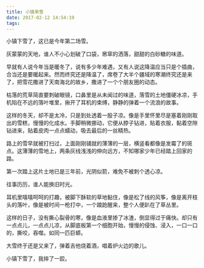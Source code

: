 ```yaml
---
title: 小镇来雪
date: 2017-02-12 14:54:19
tags:
---
```


小镇下雪了，这已是今年第二场雪。

灰蒙蒙的天地，谁人不小心划破了口袋，窸窣的洒落，甜甜的白砂糖的味道。

早就有人说今年当是暖冬了，说有多少年难遇，又有人说这降温应当只是个插曲，合当还是要暖起来。然而终究还是降温了，席卷了大半个疆域的寒潮终究还是来了，把雪花撒进了天南海北的故乡，撒进了一个个朋友圈的动态。

枯落的荒草简直要刺破眼镜，口鼻里是从未闻过的味道，落雪的土地僵硬冰凉，手机陷在不远的落叶堆里，揪开了耳机的束缚，静静的弹着一个流浪的故事。

这样的冬天，却不是太冷，只是到处透着一股子凉。像是手里怀里尽是塞着刚刚取出的雪糕，慢慢的化成水。手脚稍微挪动，它便从脖子钻进，贴着衣服，黏着空隙钻进来，贴着皮肉一点点蠕动，吸去最后的一丝精热。

路上的雪早就被打扫过，上面刚刚铺就的薄薄的一层，横竖看都像是发霉了的斑点。这薄薄的雪地上，两条灰线浅浅的伸向远方，不知哪家少年已经踏上回家的路。

第一次踏上这片土地已是三年前，光阴似箭，难免不被刺个透心凉。

往事历历，谁人能换旧时光。

耳机里嘻嘻呵呵的打趣，被脚下酥软的草地黏住，像是松了线的风筝，像是离开枝头的落叶，像是被时间一枪打中，一个踉跄醒来，整个人便趴在了草丛里。

这样的日子，没有撕心裂骨的寒，像是血液里掺了冰渣，倒显得过于痛快。却只有一点点儿，一点点儿凉，从脚底板第一个细胞开始，慢慢的侵蚀、浸入，一口一口的，撕咬，吞噬。如同一匹巨蟒。

大雪终于还是又来了，弹着吉他烧着酒，唱着炉火边的歌儿。

小镇下雪了，我摔了一跤。